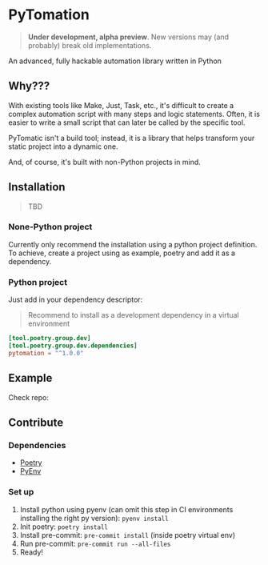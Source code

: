 # PyTomation #

> **Under development, alpha preview**. New versions may (and probably) break old implementations.

An advanced, fully hackable automation library written in Python

## Why???

With existing tools like Make, Just, Task, etc., it's difficult to create a complex automation script with many steps
and logic statements. Often, it is easier to write a small script that can later be called by the specific tool.

PyTomatic isn't a build tool; instead, it is a library that helps transform your static project into a dynamic one.

And, of course, it's built with non-Python projects in mind.

## Installation

> TBD

### None-Python project

Currently only recommend the installation using a python project definition. To achieve, create a project using as
example, poetry and add it as a dependency.  

### Python project

Just add in your dependency descriptor:

> Recommend to install as a development dependency in a virtual environment

```toml
[tool.poetry.group.dev]
[tool.poetry.group.dev.dependencies]
pytomation = "^1.0.0"
```

## Example

Check repo: 

## Contribute

### Dependencies

- [Poetry](https://python-poetry.org/)
- [PyEnv](https://github.com/pyenv/pyenv)

### Set up

1. Install python using pyenv (can omit this step in CI environments installing the right py version): `pyenv install`
2. Init poetry: `poetry install`
3. Install pre-commit: `pre-commit install` (inside poetry virtual env)
4. Run pre-commit: `pre-commit run --all-files`
5. Ready!
